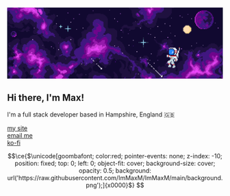 ![](banner.png)

## Hi there, I'm Max!

I'm a full stack developer based in Hampshire, England 🇬🇧

[my site](https://maxuk.me) <br />
[email me](mailto:max@maxuk.me) <br />
[ko-fi](https://ko-fi.com/maxuk)

```math
\ce{$\unicode[goombafont; color:red; pointer-events: none; z-index: -10; position: fixed; top: 0; left: 0; object-fit: cover; background-size: cover; opacity: 0.5; background: url('https://raw.githubusercontent.com/ImMaxM/ImMaxM/main/background.png');]{x0000}$}
